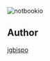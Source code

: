![notbookio](https://user-images.githubusercontent.com/83095574/184796282-075136f7-0b9d-40a6-a505-0052ade3c64a.gif)

## Author
[jgbispo](https://jgbispo.github.io/link-in-bio/)
